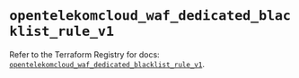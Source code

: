 # `opentelekomcloud_waf_dedicated_blacklist_rule_v1`

Refer to the Terraform Registry for docs: [`opentelekomcloud_waf_dedicated_blacklist_rule_v1`](https://registry.terraform.io/providers/opentelekomcloud/opentelekomcloud/1.36.48/docs/resources/waf_dedicated_blacklist_rule_v1).
